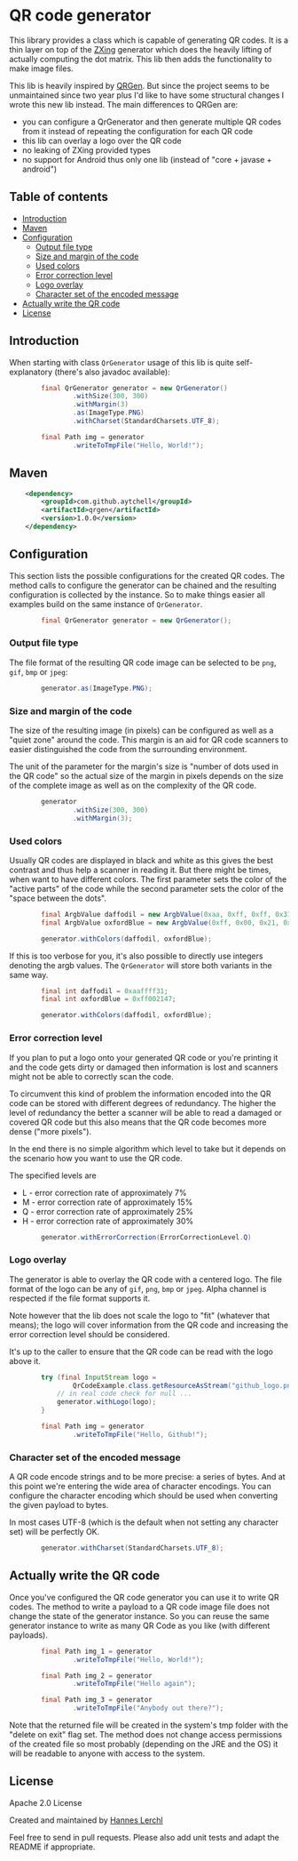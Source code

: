 # QR code generator

This library provides a class which is capable of generating QR codes. It is 
a thin layer on top of the [ZXing](https://github.com/zxing/zxing) generator
which does the heavily lifting of actually computing the dot matrix. This
lib then adds the functionality to make image files.

This lib is heavily inspired by [QRGen](http://kenglxn.github.io/QRGen/).
But since the project seems to be unmaintained since two year plus I'd like
to have some structural changes I wrote this new lib instead. The main
differences to QRGen are:
  - you can configure a QrGenerator and then generate multiple QR codes from
    it instead of repeating the configuration for each QR code
  - this lib can overlay a logo over the QR code
  - no leaking of ZXing provided types
  - no support for Android thus only one lib (instead of "core + javase + android")

## Table of contents

* [Introduction](#introduction)
* [Maven](#maven)
* [Configuration](#configration)
    * [Output file type](#conf_filetype)
    * [Size and margin of the code](#conf_size)
    * [Used colors](#conf_colors)
    * [Error correction level](#conf_error)
    * [Logo overlay](#conf_logo)
    * [Character set of the encoded message](#conf_charset)
* [Actually write the QR code](#write)
* [License](#license)

<a name="introduction"></a>
## Introduction

When starting with class `QrGenerator` usage of this lib is quite
self-explanatory (there's also javadoc available):

```java
        final QrGenerator generator = new QrGenerator()
                .withSize(300, 300)
                .withMargin(3)
                .as(ImageType.PNG)
                .withCharset(StandardCharsets.UTF_8);

        final Path img = generator
                .writeToTmpFile("Hello, World!");
```

<a name="maven"></a>
## Maven

```xml
    <dependency>
        <groupId>com.github.aytchell</groupId>
        <artifactId>qrgen</artifactId>
        <version>1.0.0</version>
    </dependency>
```

<a name="configration"></a>
## Configuration

This section lists the possible configurations for the created QR codes. The
method calls to configure the generator can be chained and the resulting
configuration is collected by the instance. So to make things easier all
examples build on the same instance of `QrGenerator`.

```java
        final QrGenerator generator = new QrGenerator();
```

<a name="conf_filetype"></a>
### Output file type

The file format of the resulting QR code image can be selected to be
`png`, `gif`, `bmp` or `jpeg`:

```java
        generator.as(ImageType.PNG);
```

<a name="conf_size"></a>
### Size and margin of the code

The size of the resulting image (in pixels) can be configured as well
as a "quiet zone" around the code. This margin is an aid for QR code
scanners to easier distinguished the code from the surrounding environment.

The unit of the parameter for the margin's size is "number of dots used in
the QR code" so the actual size of the margin in pixels depends on the size
of the complete image as well as on the complexity of the QR code.

```java
        generator
                .withSize(300, 300)
                .withMargin(3);
```

<a name="conf_colors"></a>
### Used colors

Usually QR codes are displayed in black and white as this gives the best
contrast and thus help a scanner in reading it. But there might be times,
when want to have different colors. The first parameter sets the color of the
"active parts" of the code while the second parameter sets the color of
the "space between the dots".

```java
        final ArgbValue daffodil = new ArgbValue(0xaa, 0xff, 0xff, 0x31);
        final ArgbValue oxfordBlue = new ArgbValue(0xff, 0x00, 0x21, 0x47);

        generator.withColors(daffodil, oxfordBlue);
```

If this is too verbose for you, it's also possible to directly use integers
denoting the argb values. The `QrGenerator` will store both variants in the
same way.

```java
        final int daffodil = 0xaaffff31;
        final int oxfordBlue = 0xff002147;

        generator.withColors(daffodil, oxfordBlue);
```

<a name="conf_error"></a>
### Error correction level

If you plan to put a logo onto your generated QR code or you're printing it
and the code gets dirty or damaged then information is lost and scanners
might not be able to correctly scan the code.

To circumvent this kind of problem the information encoded into the QR code
can be stored with different degrees of redundancy. The higher the level of
redundancy the better a scanner will be able to read a damaged or covered QR
code but this also means that the QR code becomes more dense ("more pixels").

In the end there is no simple algorithm which level to take but it depends on
the scenario how you want to use the QR code.

The specified levels are
  - L - error correction rate of approximately 7%
  - M - error correction rate of approximately 15%
  - Q - error correction rate of approximately 25%
  - H - error correction rate of approximately 30%

```java
        generator.withErrorCorrection(ErrorCorrectionLevel.Q)
```

<a name="conf_logo"></a>
### Logo overlay

The generator is able to overlay the QR code with a centered logo. The file
format of the logo can be any of `gif`, `png`, `bmp` or `jpeg`. Alpha channel
is respected if the file format supports it.

Note however that the lib does not scale the logo to "fit" (whatever that
means); the logo will cover information from the QR code and increasing the
error correction level should be considered.

It's up to the caller to ensure that the QR code can be read with the
logo above it.

```java
        try (final InputStream logo =
                QrCodeExample.class.getResourceAsStream("github_logo.png")) {
            // in real code check for null ...
            generator.withLogo(logo);
        }

        final Path img = generator
                .writeToTmpFile("Hello, Github!");
```

<a name="conf_charset"></a>
### Character set of the encoded message

A QR code encode strings and to be more precise: a series of bytes. And at
this point we're entering the wide area of character encodings. You can
configure the character encoding which should be used when converting the
given payload to bytes.

In most cases UTF-8 (which is the default when not setting any character set)
will be perfectly OK.

```java
        generator.withCharset(StandardCharsets.UTF_8);
```

<a name="write"></a>
## Actually write the QR code

Once you've configured the QR code generator you can use it to write QR
codes. The method to write a payload to a QR code image file does not change
the state of the generator instance. So you can reuse the same generator
instance to write as many QR Code as you like (with different payloads).

```java
        final Path img_1 = generator
                .writeToTmpFile("Hello, World!");

        final Path img_2 = generator
                .writeToTmpFile("Hello again");

        final Path img_3 = generator
                .writeToTmpFile("Anybody out there?");
```

Note that the returned file will be created in the system's tmp folder with
the "delete on exit" flag set. The method does not change access permissions
of the created file so most probably (depending on the JRE and the OS) it will
be readable to anyone with access to the system.

<a name="license"></a>
## License

Apache 2.0 License

Created and maintained by [Hannes Lerchl](mailto:hannes.lerchl@googlemail.com)

Feel free to send in pull requests. Please also add unit tests and adapt the
README if appropriate.
